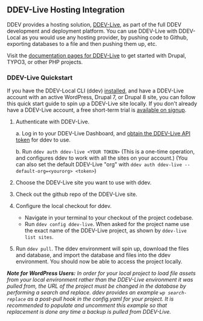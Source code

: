 ## DDEV-Live Hosting Integration

DDEV provides a hosting solution, [DDEV-Live](https://ddev.com/ddev-live/), as part of the full DDEV development and deployment platform. You can use DDEV-Live with DDEV-Local as you would use any hosting provider, by pushing code to Github, exporting databases to a file and then pushing them up, etc.

Visit the [documentation pages for DDEV-Live](https://docs.ddev.com/getting-started/) to get started with Drupal, TYPO3, or other PHP projects.

### DDEV-Live Quickstart

If you have the DDEV-Local CLI (ddev) [installed](https://ddev.readthedocs.io/en/latest/#installation), and have a DDEV-Live account with an active WordPress, Drupal 7, or Drupal 8 site, you can follow this quick start guide to spin up a DDEV-Live site locally. If you don't already have a DDEV-Live account, a free short-term trial is [available on signup](https://dash.ddev.com/).

1. Authenticate with DDEV-Live.

    a. Log in to your DDEV-Live Dashboard, and [obtain the DDEV-Live API token](https://dash.ddev.com/settings/integration) for ddev to use.

    b. Run `ddev auth ddev-live <YOUR TOKEN>` (This is a one-time operation, and configures ddev to work with all the sites on your account.) (You can also set the default DDEV-Live "org" with `ddev auth ddev-live --default-org=<yourorg> <token>`)

2. Choose the DDEV-Live site you want to use with ddev.

3. Check out the github repo of the DDEV-Live site.

4. Configure the local checkout for ddev.

    * Navigate in your terminal to your checkout of the project codebase.
    * Run `ddev config ddev-live`. When asked for the project name use the exact name of the DDEV-Live project, as shown by `ddev-live list sites`.

5. Run `ddev pull`. The ddev environment will spin up, download the files and database, and import the database and files into the ddev environment. You should now be able to access the project locally.

_**Note for WordPress Users:** In order for your local project to load file assets from your local environment rather than the DDEV-Live environment it was pulled from, the URL of the project must be changed in the database by performing a search and replace. ddev provides an example `wp search-replace` as a post-pull hook in the config.yaml for your project. It is recommended to populate and uncomment this example so that replacement is done any time a backup is pulled from DDEV-Live._
